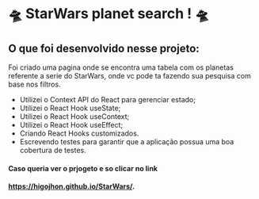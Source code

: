 # :flying_saucer: StarWars planet search ! :flying_saucer:

## O que foi desenvolvido nesse projeto:

Foi criado uma pagina onde se encontra uma tabela com os planetas referente a serie do StarWars, onde vc pode ta fazendo sua pesquisa com base nos filtros.

* Utilizei o Context API do React para gerenciar estado;
* Utilizei o React Hook useState;
* Utilizei o React Hook useContext;
* Utilizei o React Hook useEffect;
* Criando React Hooks customizados.
* Escrevendo testes para garantir que a aplicação possua uma boa cobertura de testes.

#### Caso queria ver o prjogeto e so clicar no link 
#### https://higojhon.github.io/StarWars/.